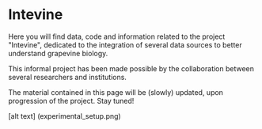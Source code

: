 # Intevine
Here you will find data, code and information related to the project "Intevine", dedicated to the integration of several data sources to better understand grapevine biology.

This informal project has been made possible by the collaboration between several researchers and institutions.

The material contained in this page will be (slowly) updated, upon progression of the project. Stay tuned!

[alt text] (experimental_setup.png)
